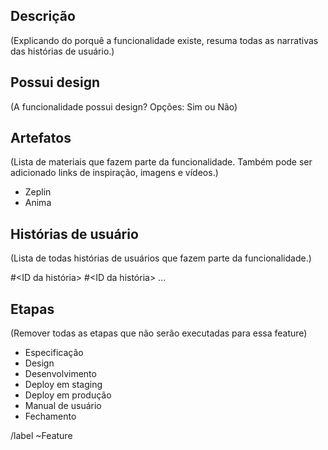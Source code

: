 ## Descrição
(Explicando do porquê a funcionalidade existe, resuma todas as narrativas das histórias de usuário.)


## Possui design
(A funcionalidade possui design? Opções: Sim ou Não)


## Artefatos
(Lista de materiais que fazem parte da funcionalidade. Também pode ser adicionado links de inspiração, imagens e vídeos.)

 - Zeplin
 - Anima


## Histórias de usuário
(Lista de todas histórias de usuários que fazem parte da funcionalidade.)

#<ID da história> #<ID da história> ...


## Etapas
(Remover todas as etapas que não serão executadas para essa feature)

* Especificação
* Design
* Desenvolvimento
* Deploy em staging
* Deploy em produção
* Manual de usuário
* Fechamento


/label ~Feature